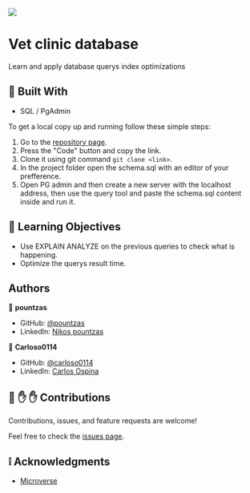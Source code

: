 ![](https://img.shields.io/badge/Microverse-blueviolet)

# Vet clinic database

Learn and apply database querys index optimizations

## :hammer: Built With

- SQL / PgAdmin

To get a local copy up and running follow these simple steps:

1. Go to the [repository page](https://github.com/pountzas/vet-clinic).
2. Press the "Code" button and copy the link.
3. Clone it using git command `git clone <link>`.
4. In the project folder open the schema.sql with an editor of your prefference.
5. Open PG admin and then create a new server with the localhost address, then use the query tool and paste the schema.sql content inside and run it.

## :blue_book: Learning Objectives

- Use EXPLAIN ANALYZE on the previous queries to check what is happening.
- Optimize the querys result time.

## Authors

👤 **pountzas**

- GitHub: [@pountzas](https://github.com/pountzas)
- LinkedIn: [Nikos pountzas](https://www.linkedin.com/in/nikos-pountzas/)

👤 **Carloso0114**

- GitHub: [@carloso0114](https://github.com/carloso0114)
- LinkedIn: [Carlos Ospina](https://www.linkedin.com/in/carlosospina/)

## 🤝 :raised_hand: :raised_hand: Contributions

Contributions, issues, and feature requests are welcome!

Feel free to check the [issues page](https://github.com/carloso0114/React-metrics-webapp/issues).

## :grey_exclamation: Acknowledgments

- [Microverse](https://www.microverse.org/)
